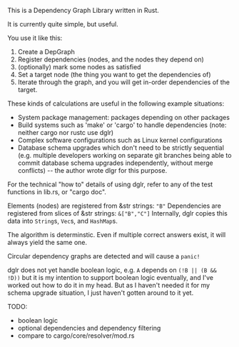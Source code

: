 This is a Dependency Graph Library written in Rust.

It is currently quite simple, but useful.

You use it like this:

1. Create a DepGraph
2. Register dependencies (nodes, and the nodes they depend on)
3. (optionally) mark some nodes as satisfied
4. Set a target node (the thing you want to get the dependencies of)
5. Iterate through the graph, and you will get in-order dependencies of the
   target.

These kinds of calculations are useful in the following example situations:
* System package management: packages depending on other packages
* Build systems such as 'make' or 'cargo' to handle dependencies
  (note: neither cargo nor rustc use dglr)
* Complex software configurations such as Linux kernel configurations
* Database schema upgrades which don't need to be strictly sequential
  (e.g. multiple developers working on separate git branches being able
  to commit database schema upgrades independently, without merge
  conflicts) -- the author wrote dlgr for this purpose.

For the technical "how to" details of using dglr, refer to any of the
test functions in lib.rs, or "cargo doc".

Elements (nodes) are registered from &str strings: `"B"`
Dependencies are registered from slices of &str strings: `&["B","C"]`
Internally, dglr copies this data into `String`s, `Vec`s, and `HashMap`s.

The algorithm is determinstic.  Even if multiple correct answers exist,
it will always yield the same one.

Circular dependency graphs are detected and will cause a `panic!`

dglr does not yet handle boolean logic, e.g. `A` depends on `(!B || (B && !D))`
but it is my intention to support boolean logic eventually, and I've worked
out how to do it in my head.  But as I haven't needed it for my schema
upgrade situation, I just haven't gotten around to it yet.

TODO:
* boolean logic
* optional dependencies and dependency filtering
* compare to cargo/core/resolver/mod.rs
